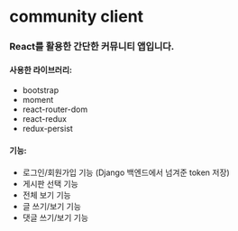 # community client

### React를 활용한 간단한 커뮤니티 앱입니다.

#### 사용한 라이브러리:
- bootstrap
- moment
- react-router-dom
- react-redux
- redux-persist

#### 기능:
- 로그인/회원가입 기능 (Django 백엔드에서 넘겨준 token 저장)
- 게시판 선택 기능
- 전체 보기 기능
- 글 쓰기/보기 기능
- 댓글 쓰기/보기 기능

